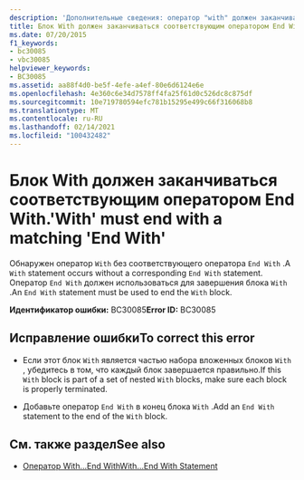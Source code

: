 ```yaml
---
description: 'Дополнительные сведения: оператор "with" должен заканчиваться соответствующим оператором "End With"'
title: Блок With должен заканчиваться соответствующим оператором End With.
ms.date: 07/20/2015
f1_keywords:
- bc30085
- vbc30085
helpviewer_keywords:
- BC30085
ms.assetid: aa88f4d0-be5f-4efe-a4ef-80e6d6124e6e
ms.openlocfilehash: 4e360c6e34d7578ff4fa25f61d0c526dc8c875df
ms.sourcegitcommit: 10e719780594efc781b15295e499c66f316068b8
ms.translationtype: MT
ms.contentlocale: ru-RU
ms.lasthandoff: 02/14/2021
ms.locfileid: "100432482"
---
```

# <a name="with-must-end-with-a-matching-end-with"></a><span data-ttu-id="47425-103">Блок With должен заканчиваться соответствующим оператором End With.</span><span class="sxs-lookup"><span data-stu-id="47425-103">'With' must end with a matching 'End With'</span></span>

<span data-ttu-id="47425-104">Обнаружен оператор `With` без соответствующего оператора `End With` .</span><span class="sxs-lookup"><span data-stu-id="47425-104">A `With` statement occurs without a corresponding `End With` statement.</span></span> <span data-ttu-id="47425-105">Оператор `End With` должен использоваться для завершения блока `With` .</span><span class="sxs-lookup"><span data-stu-id="47425-105">An `End With` statement must be used to end the `With` block.</span></span>  
  
 <span data-ttu-id="47425-106">**Идентификатор ошибки:** BC30085</span><span class="sxs-lookup"><span data-stu-id="47425-106">**Error ID:** BC30085</span></span>  
  
## <a name="to-correct-this-error"></a><span data-ttu-id="47425-107">Исправление ошибки</span><span class="sxs-lookup"><span data-stu-id="47425-107">To correct this error</span></span>  
  
- <span data-ttu-id="47425-108">Если этот блок `With` является частью набора вложенных блоков `With` , убедитесь в том, что каждый блок завершается правильно.</span><span class="sxs-lookup"><span data-stu-id="47425-108">If this `With` block is part of a set of nested `With` blocks, make sure each block is properly terminated.</span></span>  
  
- <span data-ttu-id="47425-109">Добавьте оператор `End With` в конец блока `With` .</span><span class="sxs-lookup"><span data-stu-id="47425-109">Add an `End With` statement to the end of the `With` block.</span></span>  
  
## <a name="see-also"></a><span data-ttu-id="47425-110">См. также раздел</span><span class="sxs-lookup"><span data-stu-id="47425-110">See also</span></span>

- [<span data-ttu-id="47425-111">Оператор With…End With</span><span class="sxs-lookup"><span data-stu-id="47425-111">With...End With Statement</span></span>](../language-reference/statements/with-end-with-statement.md)
